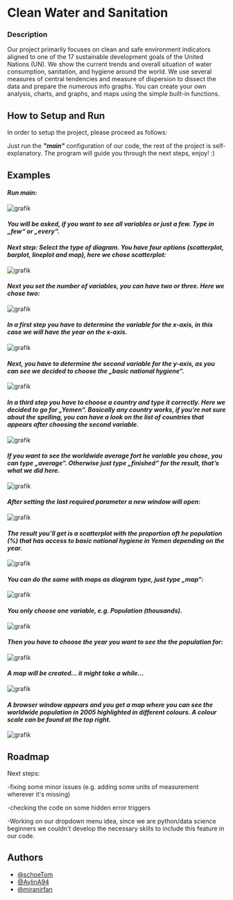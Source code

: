 # Clean Water and Sanitation

### **Description**

Our project primarily focuses on clean and safe environment indicators aligned to one of the 17 sustainable development goals of the United Nations (UN). We show the current 
trends and overall situation of water consumption, sanitation, and hygiene around the world. We use several measures of central tendencies and measure of dispersion to dissect 
the data and prepare the numerous info graphs. You can create your own analysis, charts, and graphs, and maps using the simple built-in functions.


## How to Setup and Run

In order to setup the project, please proceed as follows:

Just run the **_"main"_** configuration of our code, the rest of the project is self-explanatory. The program will guide you through the next steps, enjoy! :)


## Examples
#### _Run main:_


![grafik](https://user-images.githubusercontent.com/91622476/138592785-ddcb5c09-bb19-43a2-9ab0-d74ce99bfd78.png)
 
#### _You will be asked, if you want to see all variables or just a few. Type in „few“ or „every“._

#### _Next step: Select the type of diagram. You have four options (scatterplot, barplot, lineplot and map), here we chose scatterplot:_

![grafik](https://user-images.githubusercontent.com/91622476/138595382-dd943bcc-2d80-4249-b799-b766f3ccb19d.png)

#### _Next you set the number of variables, you can have two or three. Here we chose two:_
 
![grafik](https://user-images.githubusercontent.com/91622476/138595401-5b0820e8-a338-49eb-bde0-63f6d82db5f8.png)

#### _In a first step you have to determine the variable for the x-axis, in this case we will have the year on the x-axis._
 
![grafik](https://user-images.githubusercontent.com/91622476/138595409-4440da17-33c0-413c-baa3-8e78deda1511.png)

#### _Next, you have to determine the second variable for the y-axis, as you can see we decided to choose the „basic national hygiene“._

![grafik](https://user-images.githubusercontent.com/91622476/138595429-54df9abc-d382-4c60-adef-f98da33f9a0e.png)

 
#### _In a third step you have to choose a country and type it correctly. Here we decided to go for „Yemen“. Basically any country works, if you’re not sure about the spelling, you can have a look on the list of countries that appears after choosing the second variable._

![grafik](https://user-images.githubusercontent.com/91622476/138595477-fdffff2b-0e02-44a0-becb-f66c6aea42a9.png)
 

#### _If you want to see the worldwide average fort he variable you chose, you can type „average“. Otherwise just type „finished“ for the result, that’s what we did here._

![grafik](https://user-images.githubusercontent.com/91622476/138595491-27944196-d92d-460c-a8f8-01b8336c2a4e.png)
 
#### _After setting the last required parameter a new window will open:_

![grafik](https://user-images.githubusercontent.com/91622476/138595548-3ea0beaf-dafd-4d08-aa88-508e0ed21bec.png)
 

#### _The result you’ll get is a scatterplot with the proportion oft he population (%) that has access to basic national hygiene in Yemen depending on the year._
 
![grafik](https://user-images.githubusercontent.com/91622476/138595561-2e1d2d07-b6f2-4779-b0a8-23ee3a9c1ad5.png)
 

#### _You can do the same with maps as diagram type, just type „map“:_
 
![grafik](https://user-images.githubusercontent.com/91622476/138595570-c9012f15-bdbe-49ae-9094-598ef2c09c60.png)

#### _You only choose one variable, e.g. Population (thousands)._
 
![grafik](https://user-images.githubusercontent.com/91622476/138595591-7bbd62b2-f291-4228-8622-702d0b908102.png)

#### _Then you have to choose the year you want to see the the population for:_
 
![grafik](https://user-images.githubusercontent.com/91622476/138595599-ea1c2061-0cd7-4b12-940c-96e58132c8cd.png)

#### _A map will be created… it might take a while…_
 
![grafik](https://user-images.githubusercontent.com/91622476/138595618-b952ac12-74f8-4787-9e86-195ff69822cb.png)

#### _A browser window appears and you get a map where you can see the worldwide population in 2005 highlighted in different colours. A colour scale can be found at the top right._
 
![grafik](https://user-images.githubusercontent.com/91622476/138595625-5db62b4e-2cd1-4ca0-bb28-efac8d318e25.png)

  
## Roadmap

Next steps:

-fixing some minor issues (e.g. adding some units of measurement wherever it's missing)

-checking the code on some hidden error triggers
 
-Working on our dropdown menu idea, since we are python/data science beginners we couldn't develop the necessary skills to include this feature in our code. 

  
## Authors

- [@schoeTom](https://github.com/schoeTom)
- [@AylinA94](https://github.com/AylinA94)
- [@miranirfan](https://github.com/miranirfan)   

